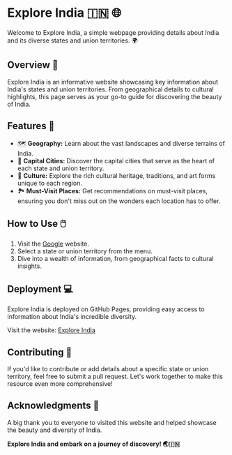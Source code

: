 # Explore India 🇮🇳 🌐

Welcome to Explore India, a simple webpage providing details about India and its diverse states and union territories. 🌍

## Overview 🚀

Explore India is an informative website showcasing key information about India's states and union territories. From geographical details to cultural highlights, this page serves as your go-to guide for discovering the beauty of India.

## Features 🌟

- 🗺️ **Geography:** Learn about the vast landscapes and diverse terrains of India.
- 🏰 **Capital Cities:** Discover the capital cities that serve as the heart of each state and union territory.
- 🎨 **Culture:** Explore the rich cultural heritage, traditions, and art forms unique to each region.
- 🏞️ **Must-Visit Places:** Get recommendations on must-visit places, ensuring you don't miss out on the wonders each location has to offer.

## How to Use 🖱️

1. Visit the <a href="https://www.google.com/" target="_blank">Google</a> website.
2. Select a state or union territory from the menu.
3. Dive into a wealth of information, from geographical facts to cultural insights.

## Deployment 💻

Explore India is deployed on GitHub Pages, providing easy access to information about India's incredible diversity.

Visit the website: <a href="raja244.github.io/Explore-India" target="_blank">Explore India</a>

## Contributing 🤝

If you'd like to contribute or add details about a specific state or union territory, feel free to submit a pull request. Let's work together to make this resource even more comprehensive!

## Acknowledgments 🙏

A big thank you to everyone to visited this website and helped showcase the beauty and diversity of India.

**Explore India and embark on a journey of discovery! 🌏🇮🇳**
